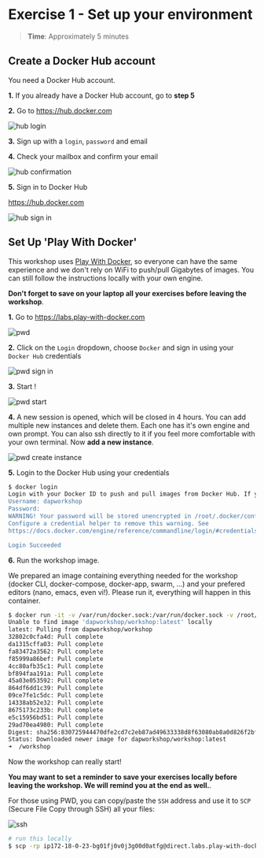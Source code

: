 # Exercise 1 - Set up your environment

> **Time**: Approximately 5 minutes

## Create a Docker Hub account

You need a Docker Hub account.

**1.** If you already have a Docker Hub account, go to **step 5**

**2.** Go to https://hub.docker.com

![hub login](dockerhub-login.png)

**3.** Sign up with a `login`, `password` and email

**4.** Check your mailbox and confirm your email

![hub confirmation](confirmation.png)

**5.** Sign in to Docker Hub

https://hub.docker.com

![hub sign in](sign-in.png)


## Set Up 'Play With Docker'

This workshop uses [Play With Docker](https://labs.play-with-docker.com), so everyone can have the same experience and we don't rely on WiFi to push/pull Gigabytes of images.
You can still follow the instructions locally with your own engine.

**Don't forget to save on your laptop all your exercises before leaving the workshop**.

**1.** Go to https://labs.play-with-docker.com

![pwd](pwd.png)

**2.** Click on the `Login` dropdown, choose `Docker` and sign in using your `Docker Hub` credentials

![pwd sign in](pwd-login.png)

**3.** Start !

![pwd start](pwd-start.png)

**4.** A new session is opened, which will be closed in 4 hours. You can add multiple new instances and delete them. Each one has it's own engine and own prompt. You can also ssh directly to it if you feel more comfortable with your own terminal. Now **add a new instance**.

![pwd create instance](pwd-create-instance.png)

**5.** Login to the Docker Hub using your credentials

```sh
$ docker login
Login with your Docker ID to push and pull images from Docker Hub. If you don't have a Docker ID, head over to https://hub.docker.com to create one.
Username: dapworkshop
Password:
WARNING! Your password will be stored unencrypted in /root/.docker/config.json.
Configure a credential helper to remove this warning. See
https://docs.docker.com/engine/reference/commandline/login/#credentials-store

Login Succeeded
```

**6.** Run the workshop image.

We prepared an image containing everything needed for the workshop (docker CLI, docker-compose, docker-app, swarm, ...) and your prefered editors (nano, emacs, even vi!). Please run it, everything will happen in this container. 

```sh
$ docker run -it -v /var/run/docker.sock:/var/run/docker.sock -v /root/workshop:/workshop dapworkshop/workshop
Unable to find image 'dapworkshop/workshop:latest' locally
latest: Pulling from dapworkshop/workshop
32802c0cfa4d: Pull complete
da1315cffa03: Pull complete
fa83472a3562: Pull complete
f85999a86bef: Pull complete
4cc80afb35c1: Pull complete
bf894faa191a: Pull complete
45a03e053592: Pull complete
864df6dd1c39: Pull complete
09ce7fe1c5dc: Pull complete
14338ab52e32: Pull complete
8675173c233b: Pull complete
e5c15956bd51: Pull complete
29ad70ea4980: Pull complete
Digest: sha256:830725944470dfe2cd7c2eb87ad49633338d8f63080ab8a0d826f2bfa1ce6d72
Status: Downloaded newer image for dapworkshop/workshop:latest
➜  /workshop
```

Now the workshop can really start!

**You may want to set a reminder to save your exercises locally before leaving the workshop. We will remind you at the end as well.**.

For those using PWD, you can copy/paste the `SSH` address and use it to `SCP` (Secure File Copy through SSH) all your files:

![ssh](ssh.png)

```sh
# run this locally
$ scp -rp ip172-18-0-23-bg01fj0v0j3g00d0atfg@direct.labs.play-with-docker.com:/root/workshop .
```
